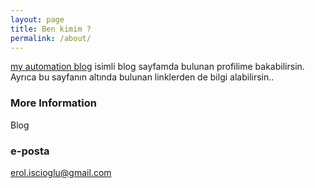 ```yaml
---
layout: page
title: Ben kimim ?
permalink: /about/
---
```


[my automation blog](https://erolcum.blogspot.com) isimli blog sayfamda bulunan profilime bakabilirsin. Ayrıca bu sayfanın altında bulunan linklerden de bilgi alabilirsin..

### More Information

Blog

### e-posta

[erol.iscioglu@gmail.com](mailto:erol.iscioglu@gmail.com)
